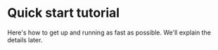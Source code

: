 # Quick start tutorial

Here's how to get up and running as fast as possible.
We'll explain the details later.

